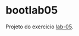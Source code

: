 # bootlab05

Projeto do exercicio [lab-05].

[lab-05]:https://github.com/rcandidosilva/workshop-microservices/blob/master/labs/boot-lab05.md

